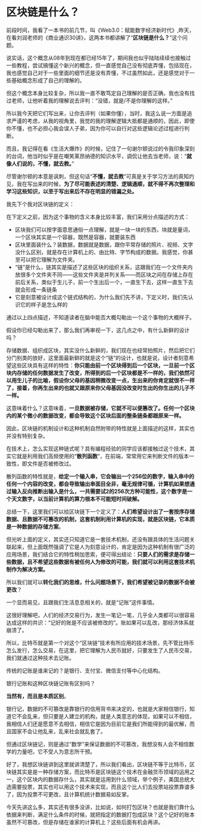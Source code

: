 # 区块链是什么？

前段时间，我看了一本书的前几节，叫《Web3.0：赋能数字经济新时代》,昨天，在看刘润老师的《商业通识30讲》，这两本书都讲解了“**区块链是什么？**”这个问题。

说实话，这个概念从08年到现在都已经15年了，期间我也似乎陆陆续续也接触过一些教程，尝试搞懂这个新兴的概念，但一直感觉自己没有彻底弄懂，包括现在，我也感觉自己对于一些里面的细节还是没有弄懂，不过虽然如此，还是感觉对于一些基础概念形成了自己的理解的。

但这个概念本身比较复杂，所以我一直不敢笃定自己理解的是否正确，我也没有找过老师，让他听着我的理解说去评判：“没错，就是/不是你理解的这样。”

所以我今天把它们写出来，让你去评判（如果你懂），当时，我这么说一方面是追求严谨的考虑，从我的视角里，我觉的我的理解逻辑大抵都是通顺的，因此，即使你不懂，也不必担心我会误人子弟，因为你可以自行对这些逻辑论述过程进行判断。

而且，我记得在看《生活大爆炸》的时候，记住了一句谢尔顿说过的令我印象深刻的台词，他当时似乎是在嘲笑莱昂纳德的知识水平，调侃让他去当老师，说：“**就像人们说的，不懂，就去教。**”

尽管谢尔顿的本意是讽刺，但这句话“**不懂，就去教**”可真是关于学习方法的真知灼见，我在写出来的时候，**为了尽可能表述的清楚、逻辑通顺，就不得不再次整理和学习这些知识，以至于写出来后不存在明显的错漏之处。**

我先下个我对区块链的定义：

在下定义之前，因为这个事物的含义本身比较丰富，我们采用分点描述的方式：
* 区块我们可以按字面意思通俗一点理解，就是一块一块的东西，块就是量词，一个区块其实是一个容器，既然是容器，就要装东西
* 区块里面装什么？装数据，数据就是数据，跟你平常存储的照片、视频、文字没什么区别，就是存在计算机上的、由比特、字节构成的数据。我感觉，你甚至可以把它理解为文件夹。
* “链”是什么，链其实是描述了这些区块的组织关系，这跟我们在一个文件夹内放很多个文件夹不同——这些文件夹是并列关系——而区块之间在存储上存在前后关系，类似于生儿子，前一个生出后一个，一直生下去，这样一直生下去就会形成一条链条
* 它是刻意被设计成这个链式结构的，为什么我们先不讲，下定义时，我们先认识它的样子是怎么样的

通过以上四点描述，不知道读者在脑中能否大概勾勒出一个这个事物的大概样子。

假设你已经勾勒出来了，那么我们再审视一下，这几点之中，有什么新鲜的设计吗？

存储数据、组织成区块，其实没什么新鲜的，我们现在也经常拍照片，然后把它们分门别类的放好，这里面最新鲜的就是这个“链”的设计，也就是说，设计者刻意希望这些区块具有这样的特性：**你只能由前一个区块得到后一个区块，一旦前一个区块内存储的任何数据发生了改变，所得到的后一个区块都是不一样的，我们依然可以用生儿子的比喻，假设你父母的基因稍微改变一点，生出来的你肯定就很不一样了，接着，你再生出来的也就又跟原来你父母基因没改变时生出的你生出的儿子不一样。**

这意味着什么？这意味着，**一旦数据被存储，它就不可以便篡改了。任何一个区块内的某个微小的数据改变，都会导致这个区块后面的整条链条都跟原来一样。**

因此，区块链的机制设计和这种机制自然附带的特性就是上面描述的这样，其实也并没有特别复杂。

在技术上，怎么实现这种链式呢？具有编程经验的同学应该都接触过这个技术，其实它就是利用我们高频使用的“**散列函数**”，在前端，常常用它来判断文件的版本一致性，即文件是否被修改过。

散列函数的特性就是，**给定一个输入串，它会输出一个256位的数字，输入串中的任何一个内容的改变，都会导致输出串面目全非，毫无规律可循，计算机如果想通过输入反向推断出输入是什么，一共需要试2的256次方种可能性，这个数字是一个天文数字，以当前计算机的算力根本不可能短时间破解。**

总结一下，这里我们可以给区块链下一个定义了：**人们希望设计出了一套按序存储数据、且数据不可篡改的机制，这套机制利用计算机的实现，就是区块链，它本质是一种数据的存储方案**。

但光听上面的定义，其实还只知道它是一套技术机制，还没有跟具体的生活问题关联起来，但上面既然强调了它是人为刻意设计的，肯定是因为这种机制有很广泛的应用场景，我们结合它的特性稍加思索，便可得出结论：**只要人们的需求是存储一些数据，且不希望这些数据有被任何人为修改的可能，我们就可以利用这套技术机制作为解决方案。**

所以我们就可以**转化我们的思维，什么问题场景下，我们希望被记录的数据不会被更改**？

一个显而易见，且跟我们生活息息相关的，就是“记账”这件事情。

这很好理解吧，人们的经济交易行为，发生一笔记一笔，几乎全人类都可以很容易达成这样的共识：“记好的账是不应该被修改的”。账如果可以乱改，那经济体系就崩溃了。

所以，比特币就是第一个对这个“区块链”技术有所应用的技术场景，先不管比特币怎么发行，怎么交易，在这里，把它理解为人民币就好，只要发生了人民币交易，我们就通过这种技术去记账。

传统的记账是谁来记的？是银行、支付宝、微信支付等中心化结构。

银行记账和这种区块链记账有区别吗？

**当然有，而且是本质区别**。

银行记，数据的不可篡改是靠银行的信用背书来决定的，也就是大家相信银行，知道它不会乱来，但只要是人建立的机构，就是人类意志的体现，如果可以不相信，我相信人们还是愿意不去相信，相信它是因为目前它是我们所能得到的最优解，而且国家不会让他乱来，乱来社会就乱套了。

但通过区块链记，则是通过“数学”来保证数据的不可篡改，我想没有人会不相信数学的力量吧，它不受人为意志所干预。

好了，我想区块链讲到这里就讲清楚了，所以我们看出，区块链不等于比特币，区块链其实是是一种存储方案，而比特币是区块链这个技术在金融货币领域的运用之一，这个区块内的数据存什么，其实就是运用到什么领域，举个例子，美国总统大选需要投票，其实也可以用这个技术来实现，而且这个比人们去投票站投票靠谱多了，因为投票不可更改，且计算机统计数据易如反掌。

今天先讲这么多，其实还有很多没讲，比如说，如何打包区块？也就是我们靠什么依据来判断，满足什么条件的时候，就把指定的数据打包成区块？这个记好的账本虽然不可篡改，但是存储在谁家的计算机上？这些后面有机会再讲。